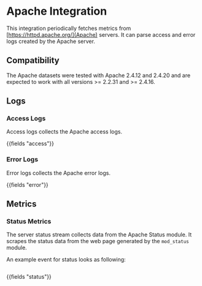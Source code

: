 # Apache Integration

This integration periodically fetches metrics from [https://httpd.apache.org/](Apache) servers. It can parse access and error
logs created by the Apache server.

## Compatibility

The Apache datasets were tested with Apache 2.4.12 and 2.4.20 and are expected to work with
all versions >= 2.2.31 and >= 2.4.16.

## Logs

### Access Logs

Access logs collects the Apache access logs.

{{fields "access"}}

### Error Logs

Error logs collects the Apache error logs.

{{fields "error"}}

## Metrics

### Status Metrics

The server status stream collects data from the Apache Status module. It scrapes the status data from the web page
generated by the `mod_status` module.

An example event for status looks as following:

```$json

```

{{fields "status"}}
